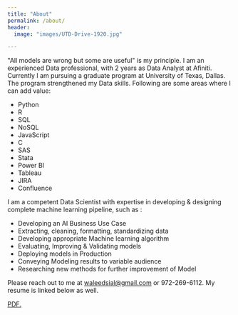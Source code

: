```yaml
---
title: "About"
permalink: /about/
header:
  image: "images/UTD-Drive-1920.jpg"

---
```

"All models are wrong but some are useful" is my principle.
 I am an experienced Data professional, with 2 years as Data Analyst at Afiniti.
 Currently I am pursuing a graduate program at University of Texas, Dallas.
 The program strengthened my Data skills. Following are some areas where I can
 add value:

 - Python
 - R
 - SQL
 - NoSQL
 - JavaScript
 - C
 - SAS
 - Stata
 - Power BI
 - Tableau
 - JIRA
 - Confluence

 I am a competent Data Scientist with expertise in developing & designing complete
 machine learning pipeline, such as :


 - Developing an AI Business Use Case
 - Extracting, cleaning, formatting, standardizing data
 - Developing appropriate Machine learning algorithm
 - Evaluating, Improving & Validating models
 - Deploying models in Production
 - Conveying Modeling results to variable audience
 - Researching new methods for further improvement of Model  



Please reach out to me at waleedsial@gmail.com or 972-269-6112. My resume is linked below as well.  

<a href="https://waleedsial.github.io/pdf/Resume.pdf" target="_blank">PDF.</a>
